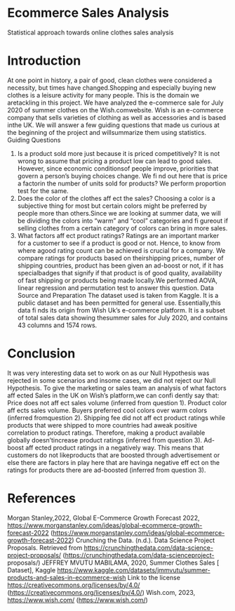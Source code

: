 # Ecommerce Sales Analysis
Statistical approach towards online clothes sales analysis

# Introduction
At one point in history, a pair of good, clean clothes were considered a necessity, but times have changed.Shopping and especially buying new clothes is a leisure activity for many people. This is the domain we aretackling in this project. We have analyzed the e-commerce sale for July 2020 of summer clothes on the Wish.comwebsite. Wish is an e-commerce company that sells varieties of clothing as well as accessories and is based inthe UK. We will answer a few guiding questions that made us curious at the beginning of the project and willsummarize them using statistics.
Guiding Questions
1. Is a product sold more just because it is priced competitively?
It is not wrong to assume that pricing a product low can lead to good sales. However, since economic conditionsof people improve, priorities that govern a person’s buying choices change. We fi nd out here that is price a factorin the number of units sold for products? We perform proportion test for the same.
2. Does the color of the clothes aff ect the sales?
Choosing a color is a subjective thing for most but certain colors might be preferred by people more than others.Since we are looking at summer data, we will be dividing the colors into “warm” and “cool” categories and fi gureout if selling clothes from a certain category of colors can bring in more sales.
3. What factors aff ect product ratings?
Ratings are an important marker for a customer to see if a product is good or not. Hence, to know from where agood rating count can be achieved is crucial for a company. We compare ratings for products based on theirshipping prices, number of shipping countries, product has been given an ad-boost or not, if it has specialbadges that signify if that product is of good quality, availability of fast shipping or products being made locally.We performed AOVA, linear regression and permutation test to answer this question.
Data Source and Preparation
The dataset used is taken from Kaggle. It is a public dataset and has been permitted for general use. Essentially,this data fi nds its origin from Wish Uk’s e-commerce platform. It is a subset of total sales data showing thesummer sales for July 2020, and contains 43 columns and 1574 rows.

# Conclusion
It was very interesting data set to work on as our Null Hypothesis was rejected in some scenarios and insome cases, we did not reject our Null Hypothesis.
To give the marketing or sales team an analysis of what factors aff ected Sales in the UK on Wish’s platform,we can confi dently say that:
Price does not aff ect sales volume (inferred from question 1).
Product color aff ects sales volume. Buyers preferred cool colors over warm colors (inferred fromquestion 2).
Shipping fee did not aff ect product ratings while products that were shipped to more countries had aweak positive correlation to product ratings. Therefore, making a product available globally doesn’tincrease product ratings (inferred from question 3).
Ad-boost aff ected product ratings in a negatively way. This means that customers do not likeproducts that are boosted through advertisement or else there are factors in play here that are havinga negative eff ect on the ratings for products there are ad-boosted (inferred from question 3).

# References
Morgan Stanley,2022, Global E-Commerce Growth Forecast 2022,
https://www.morganstanley.com/ideas/global-ecommerce-growth-forecast-2022
(https://www.morganstanley.com/ideas/global-ecommerce-growth-forecast-2022)
Crunching the Data. (n.d.). Data Science Project Proposals. Retrieved from
https://crunchingthedata.com/data-science-project-proposals/ (https://crunchingthedata.com/data-scienceproject-
proposals/)
JEFFREY MVUTU MABILAMA, 2020, Summer Clothes Sales [ Dataset], Kaggle
https://www.kaggle.com/datasets/jmmvutu/summer-products-and-sales-in-ecommerce-wish
Link to the license
https://creativecommons.org/licenses/by/4.0/ (https://creativecommons.org/licenses/by/4.0/)
Wish.com, 2023,
https://www.wish.com/ (https://www.wish.com/)
